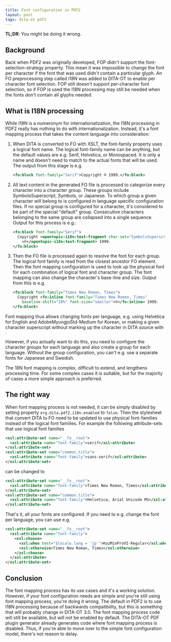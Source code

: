 ```yaml
---
title: Font configuration in PDF2
layout: post
tags: dita-ot pdf2
---
```

**TL;DR**: You might be doing it wrong.

## Background

Back when PDF2 was originally developed, FOP didn't support the font-selection-strategy property. This mean it was impossible to change the font per character if the font that was used didn't contain a particular glyph. An FO preprocessing step called _I18N_ was added to DITA-OT to enable per character font selection. FOP still doesn't support per-character font selection, so if FOP is used the I18N processing may still be needed when the fonts don't contain all glyphs needed.

## What is I18N processing

While I18N is a numeronym for internationalization, the I18N processing in PDF2 really has nothing to do with internationalization. Instead, it's a font mapping process that takes the content language into consideration:

1.  When DITA is converted to FO with XSLT, the font-family property uses a logical font name. The logical font-family name can be anything, but the default values are e.g. Serif, Helvetica, or Monospaced. It is only a name and doesn't need to match to the actual fonts that will be used. The output from this stage is e.g.
    
    ```xml
    <fo:block font-family="Serif">Copyright © 1999.</fo:block>
    ```
1.  All text content in the generated FO file is processed to categorize every character into a character group. These groups include SymbolsSuperscript, Symbols, or Japanese. To which group a given character will belong to is configured in language specific configuration files. If no special group is configured for a character, it's considered to be part of the special "default" group. Consecutive characters belonging to the same group are collapsed into a single sequence. Output for this process is e.g.:
    
    ```xml
    <fo:block font-family="Serif">
      Copyright <opentopic-i18n:text-fragment char-set="SymbolsSuperscript"
        >©</opentopic-i18n:text-fragment> 1999.
    </fo:block>
    ```
1.  Then the FO file is processed again to resolve the font for each group. The logical font family is read from the closest ancestor FO element. Then the font mapping configuration is used to look up the physical font for each combination of logical font and character group. The font mapping can also change the character's base-line and size. Output from this is e.g.
    
    ```xml
    <fo:block font-family="Times New Roman, Times">
      Copyright <fo:inline font-family="Times New Roman, Times"
        baseline-shift="20%" font-size="smaller">©</fo:inline> 1999.
    </fo:block>
    ```

Font mapping thus allows changing fonts per language, e.g. using Helvetica for English and AdobeMyungjoStd-Medium for Korean, or making a given character superscript without marking up the character in DITA source with <sup>.

However, if you actually want to do this, you need to configure the character groups for each language and also create a group for each language. Without the group configuration, you can't e.g. use a separate fonts for Japanese and Swedish.

The 18N font mapping is complex, difficult to extend, and lengthens processing time. For some complex cases it is suitable, but for the majority of cases a more simple approach is preferred.

## The right way

When font mapping process is not needed, it can be simply disabled by setting property `org.dita.pdf2.i18n.enabled` to `false`. Then the stylesheet that convert DITA to FO need to be updated to use physical font-families instead of the logical font families. For example the following attribute-sets that use logical font families

```xml
<xsl:attribute-set name="__fo__root">
  <xsl:attribute name="font-family">serif</xsl:attribute>
</xsl:attribute-set>
<xsl:attribute-set name="common.title">
  <xsl:attribute name="font-family">sans-serif</xsl:attribute>
</xsl:attribute-set>
```

can be changed to

```xml
<xsl:attribute-set name="__fo__root">
  <xsl:attribute name="font-family">Times New Roman, Times</xsl:attribute>
</xsl:attribute-set>
<xsl:attribute-set name="common.title">
  <xsl:attribute name="font-family">Helvetica, Arial Unicode MS</xsl:attribute>
</xsl:attribute-set>
```

That's it, all your fonts are configured. If you need to e.g. change the font per language, you can use e.g.

```xml
<xsl:attribute-set name="__fo__root">
  <xsl:attribute name="font-family">
    <xsl:choose>
      <xsl:when test="$locale.lang = 'jp'">KozMinProVI-Regular</xsl:when>
      <xsl:otherwise>Times New Roman, Times</xsl:otherwise>
    </xsl:choose>
  </xsl:attribute>
</xsl:attribute-set>
```

## Conclusion

The font mapping process has its use cases and it's a working solution. However, if your font configuration needs are simple and you're still using font mapping process, you're doing it wrong. The default in PDF2 is to use I18N processing because of backwards compatibility, but this is something that will probably change in DITA-OT 3.0. The font mapping process code will still be available, but will not be enabled by default. The DITA-OT PDF plugin generator already generates code where font mapping process is disabled. Thus, if you're able to move over to the simple font configuration model, there's not reason to delay.
